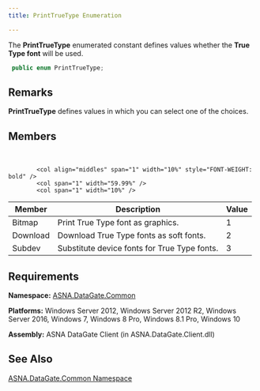 ```yaml
---
title: PrintTrueType Enumeration

---
```


The <span> **PrintTrueType** </span> enumerated constant defines values whether the **True Type font** will be used. 

```cs
 public enum PrintTrueType;
```


## Remarks

**PrintTrueType** defines values in which you can select one of the choices. 
## Members

<br />


            <col align="middles" span="1" width="10%" style="FONT-WEIGHT: bold" />
            <col span="1" width="59.99%" />
            <col span="1" width="10%" />

| Member | Description | Value |
| ---- | ---- | ---- |
| Bitmap | Print True Type font as graphics. | 1 |
| Download | Download True Type fonts as soft fonts. | 2 |
| Subdev | Substitute device fonts for True Type fonts. | 3 |



## Requirements

**Namespace:** [ASNA.DataGate.Common](datagate-common-namespace.html) 

**Platforms:** Windows Server 2012, Windows Server 2012 R2, Windows Server 2016, Windows 7, Windows 8 Pro, Windows 8.1 Pro, Windows 10

**Assembly:** ASNA DataGate Client (in ASNA.DataGate.Client.dll)
## See Also


[ASNA.DataGate.Common Namespace](datagate-common-namespace.html)

